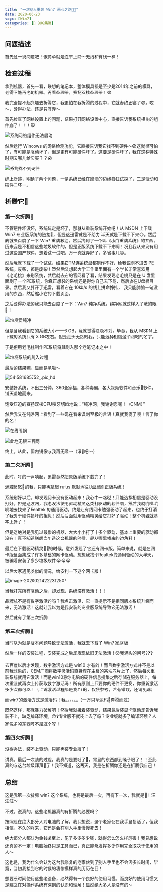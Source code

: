 ```yaml
---
title: "一次给人重装 Win7 恶心之路🤢🤮"
date: 2020-06-23
tags: [Win7]
categories: [🐛 BUG集锦]
---
```

## 问题描述

首先说一说问题吧！很简单就是连不上网～无线和有线一样！<!-- more -->

## 检查过程

拿到机器，首先一看，联想的笔记本，整体模具都是至少是2014年之前的模具，老得不能再老的机器。再看处理器，赛扬双核处理器！😨

我完全提不起兴趣去折腾它，我更怕在我折腾的过程中，它就寿终正寝了😨。哎～，没得办法，还是只有弄～

首先检查了网络设置上的问题，结果打开网络设置中心，直接告诉我系统相关的组件崩了！！！🙀

![系统网络组件无法启动](https://tva1.sinaimg.cn/large/0082zybpgy1gbw8jgr9c0j31hc0ome6j.jpg)

然后运行 Windows 的网络检测功能，它直接告诉我它找不到硬件～😨这就很可怕了，有可能是驱动坏了，但是更有可能硬件坏了。这要是硬件坏了，我在这种特殊时期去哪儿给它买？？😱

![系统找不到硬件](https://tva1.sinaimg.cn/large/0082zybpgy1gbw8jsgillj31hc0omb0m.jpg)

综上所述，明确了两个问题，一是系统已经在崩溃的边缘疯狂试探了，二是驱动和硬件二坏一。

## 折腾它👊

### 第一次折腾👊

不管硬件坏没坏，系统坑定是坏了，那就从重装系统开始吧！从 MSDN 上下载 Win7 专业版系统的链接🔗，但是这迅雷就是不给力 半天就是下载不下来😠。然后我就去百度了一下 Win7 重装教程，然后找到了一个叫《小白重装系统》的东西。历来我是不相信这些垃圾软件的，但是正版系统下载不下来啊！况且我从来没有用过这些国产软件，想着试一试吧，万一真就弄好了，多省事儿😊。

然后我就下载了一个试试，结果它TM连系统盘都制作不好，给我说刷不进去 PE 系统。废柴，都是废柴！😈然后又想起大学工作室里面有一个学长非常喜欢用《老毛桃》来刷系统，然后就去它的官网看了看，结果发现老毛桃只是在 U 盘里面刷了一个PE系统，你真正想装的系统还是得你自己去下载，然后放在U盘根目录。然后我又打开了迅雷，看着它在 10kb/s 的线上拼命挣扎， 我只能肺腑一句没用的东西，然后缩小它的下载页面。

之后没得办法的我只能去百度了一下：Win7 纯净系统，纯净网就这样入了我的眼👀！

![垃圾爱纯净](https://tva1.sinaimg.cn/large/0082zybpgy1gbw9l86g2aj30rk0l5gub.jpg)

但是当我看到它的系统大小——6 GB，我就觉得隐隐不对。毕竟，我从 MSDN 上下载的系统只有 3 GB左右。但是走头无路的我，只能选择相信这个网站的名字。

于是便用老毛桃制作PE系统将其刷入那个老笔记本之中！

![垃圾系统的刷入过程](https://tva1.sinaimg.cn/large/0082zybpgy1gbw9tovaczj31hc0u0b2f.jpg)

最后的结果嘛，显而易见啦～

![541581685752_.pic_hd](https://tva1.sinaimg.cn/large/0082zybpgy1gbw9v520gjj30u01hc7wk.jpg)

安装好系统，不出三分钟，360全家福，各种毒霸，各大视频软件和音乐🎵软件，铺天盖地而来。

饱受压迫的赛扬双核CPU咬牙切齿地说：“纯净网，我谢谢您呢！（CNM）”

然后我又在纯净网上看到了一些现在看来讽刺至极的言语！真就我傻了呗！信了你的名！

![在线甩锅](https://tva1.sinaimg.cn/large/0082zybpgy1gbwa3fl5nzj30kc0bamzn.jpg)

![此地无银三百两](https://tva1.sinaimg.cn/large/0082zybpgy1gbwa5g8gbbj30k103fdgd.jpg)

终上，从此，国内镜像与我再无缘～（滚🥚吧～）

### 第二次折腾👊

此时，叮的一声响起，迅雷竟然把原版系统下载完了！

满腔愤怒💢的我，只能再拿起 rufus 默默地往U盘里刷正版系统！

系统刷好以后，却发现网卡没有驱动起来！我心中一咯哒！只能选择相信是驱动没打好，但是这没网，我也没法使用驱动精灵这类打驱动的软件啊，然后我就吭呲吭呲地去找来了Realtek 的通用驱动。终是让有线网卡勉强驱动了起来，也终于打消了我对于硬件损坏的担忧！然后后面就用驱动精灵给它打好了驱动！整个机器就基本上好了！

但是这绝对是我见过最惨的机器，大大小小打了十多个驱动，基本上重要的驱动都没有！真不知道联想当年造这台机器的时候，是从哪里找来的边角料！

最后在下载驱动精灵🧚‍♀️的时候，意外发现了它还有网卡版，简单来说，就是在网卡版里面集成了许多基础的网卡驱动。想想我找个Realtek的通用驱动的大半天，被骗着安装了多少垃圾软件😭😭😭

以后大家遇见类似的情况，给安利一下这个网卡版！

![image-20200214222312507](https://tva1.sinaimg.cn/large/0082zybpgy1gbwanswg20j30se0dkdon.jpg)

当我打完所有驱动之后，却发现，系统没有激活！！！

品牌机不是有数字激活的吗？我点击激活，它一直提示不是相同版本系统升级而来，无法激活！这就让我以为是我安装的专业版系统导致它无法激活！

然后就有了第三次折腾

### 第三次折腾👊

当时以为就是版本问题导致无法激活，我就去下载了 Win7  家庭版！

然后一样的安装过程，安装完成之后却发现依旧无法激活！😯我满头的问号❓❓❓

去百度以后才发现，数字激活方式是 win10 才有的！而且数字激活方式并不是以前我想象的，OEM厂商将数字激活码直接焊在主板的某块芯片上了，然后每次重装系统就用它激活！而是win10将你电脑的硬件信息搜集之后存储在服务器上，每次重装就再次上传获取数字激活码！所有原则上只要你的硬件不更换，你重新激活多少次都可以！（上诉激活过程都是我YY的，仅供参考，若有错误，还请见谅）

而win7的激活方式是激活码！我。。。。。。（一万只草泥玛🐎奔腾而过）

既然这样，那就暴力破解吧！然后我就接着装驱动，结果最后装显卡驱动却告诉我装不上，缺乏编译环境。😯❓专业版不就装上去了吗？专业版就多了编译环境？人家说多的东西可不是这个呀！

### 第四次折腾👊

没得办法，装不上驱动，只能再装专业版了！

讲真，最后一次装的过程，我真的是要吐了🤮，胃里的东西都到嗓子眼了！！至此真的与这台垃圾拜拜👋了！我不知道，这两天，我是在折腾你还是在折腾我自己！



## 总结

这是我第一次折腾 win7 这个系统，也将是最后一次，再有下一次，我就是🐶！汪汪汪～

不过，说真的，这些老机器真的有折腾的必要吗？

按照现在绝大部分人对电脑的了解，我只想说，这个老家伙在我手里复活了，但我相信，不久的将来，它还是会在别人手里慢慢死去！

绝大部分人都认为金钱💰至上，花了多少多少钱，就得怎么怎么样厉害！我只想说还真的不一定！电脑始终只是工具而已，真正能够发挥多少作用完全取决于使用的人～

这也是，我为什么会认为这台我修复的老家伙到了别人手里也不会活多长时间，毕竟，当初我接到它的时候的凄惨模样真的历历在目！

想要长时间使用这些老设备，必然得有一个良好的使用习惯。而良好的使用习惯又是建立在对操作系统有深刻的认识和理解！显然绝大多人是没有的～



